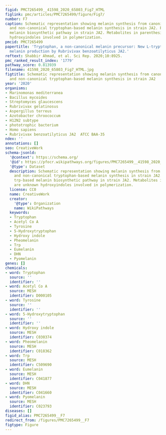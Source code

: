 ```yaml
---
figid: PMC7265499__41598_2020_65803_Fig7_HTML
figlink: pmc/articles/PMC7265499/figure/Fig7/
number: F7
caption: Schematic representation showing melanin synthesis from canonical precursors
  and non-canonical tryptophan-based melanin synthesis in strain JA2. Predicted trp-based
  melanin biosynthetic pathway in strain JA2. Metabolites in parenthesis are unknown
  hydroxyindoles involved in polymerization.
pmcid: PMC7265499
papertitle: 'Tryptophan, a non-canonical melanin precursor: New L-tryptophan based
  melanin production by Rubrivivax benzoatilyticus JA2.'
reftext: Shabbir Ahmad, et al. Sci Rep. 2020;10:8925.
pmc_ranked_result_index: '1779'
pathway_score: 0.813939
filename: 41598_2020_65803_Fig7_HTML.jpg
figtitle: Schematic representation showing melanin synthesis from canonical precursors
  and non-canonical tryptophan-based melanin synthesis in strain JA2
year: '2020'
organisms:
- Marinomonas mediterranea
- Bacillus mycoides
- Streptomyces glaucescens
- Rubrivivax gelatinosus
- Aspergillus terreus
- Azotobacter chroococcum
- H12N2 subtype
- phototrophic bacterium
- Homo sapiens
- Rubrivivax benzoatilyticus JA2  ATCC BAA-35
ndex: ''
annotations: []
seo: CreativeWork
schema-jsonld:
  '@context': https://schema.org/
  '@id': https://pfocr.wikipathways.org/figures/PMC7265499__41598_2020_65803_Fig7_HTML.html
  '@type': Dataset
  description: Schematic representation showing melanin synthesis from canonical precursors
    and non-canonical tryptophan-based melanin synthesis in strain JA2. Predicted
    trp-based melanin biosynthetic pathway in strain JA2. Metabolites in parenthesis
    are unknown hydroxyindoles involved in polymerization.
  license: CC0
  name: CreativeWork
  creator:
    '@type': Organization
    name: WikiPathways
  keywords:
  - Tryptophan
  - Acetyl Co A
  - Tyrosine
  - 5-Hydroxytryptophan
  - Hydroxy indole
  - Pheomelanin
  - Trp
  - Eumelanin
  - DHN
  - Pyomelanin
genes: []
chemicals:
- word: Tryptophan
  source: ''
  identifier: ''
- word: Acetyl Co A
  source: MESH
  identifier: D000105
- word: Tyrosine
  source: ''
  identifier: ''
- word: 5-Hydroxytryptophan
  source: ''
  identifier: ''
- word: Hydroxy indole
  source: MESH
  identifier: C030374
- word: Pheomelanin
  source: MESH
  identifier: C018362
- word: Trp
  source: MESH
  identifier: C509690
- word: Eumelanin
  source: MESH
  identifier: C041877
- word: DHN
  source: MESH
  identifier: C041660
- word: Pyomelanin
  source: MESH
  identifier: C023793
diseases: []
figid_alias: PMC7265499__F7
redirect_from: /figures/PMC7265499__F7
figtype: Figure
---
```

